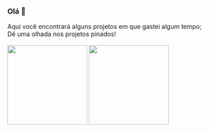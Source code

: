 ### Olá 👋

<div>
    Aqui você encontrará alguns projetos em que gastei algum tempo; <br>
    Dê uma olhada nos projetos pinados! <br><br>
</div>

<div algin="center">
    <img height="180em" src="https://github-readme-stats.vercel.app/api?username=thauan11&show_icons=true&theme=dark&include_all_commits=true&count_private=true"/>
    <img height="180em" src="https://github-readme-stats.vercel.app/api/top-langs/?username=thauan11&theme=dark&layout=compact&langs_count=7"/>
</div>
